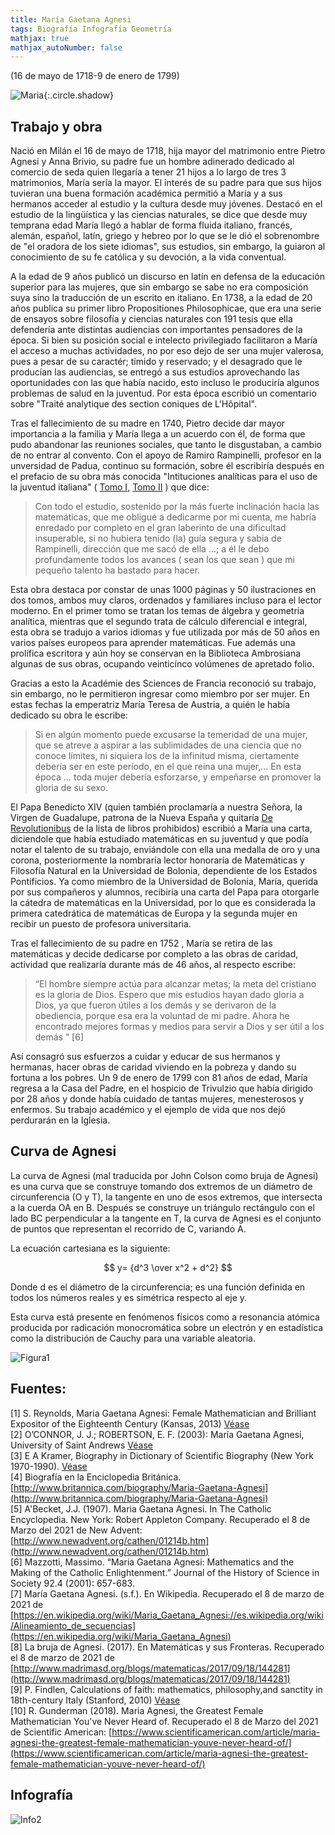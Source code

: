 ```yaml
---
title: María Gaetana Agnesi
tags: Biografía Infografía Geometría
mathjax: true
mathjax_autoNumber: false
---
```


(16 de mayo de 1718-9 de enero de 1799)

![Maria](https://raw.githubusercontent.com/A-C-C-Guadalupe-Ortiz-De-Landazuri/Blog/master/infografias/Agnesi/Retrato.png){:.circle.shadow}

## Trabajo y obra

Nació en Milán el 16 de mayo de 1718, hija mayor del matrimonio entre Pietro Agnesi y Anna Brivio, su padre fue un hombre adinerado dedicado al comercio de seda quien llegaría a tener 21 hijos a lo largo de tres 3 matrimonios, María sería la mayor. El interés de su padre para que sus hijos tuvieran una buena formación académica permitió a María y a sus hermanos acceder al estudio y la cultura desde muy jóvenes. Destacó en el estudio de la lingüística y las ciencias naturales, se dice que desde muy temprana edad María llegó a hablar de forma fluida italiano, francés, alemán, español, latín, griego y hebreo por lo que se le dió el sobrenombre de "el oradora de los siete idiomas", sus estudios, sin embargo, la guiaron al conocimiento de su fe católica y su devoción, a la vida conventual. 

A la edad de 9 años publicó un discurso en latín en defensa de la educación superior para las mujeres, que sin embargo se sabe no era composición suya sino la traducción de un escrito en italiano. En 1738, a la edad de 20 años publica su primer libro Propositiones Philosophicae, que era una serie de ensayos sobre filosofía y ciencias naturales con 191 tesis que ella defendería ante distintas audiencias con importantes pensadores de la época. Si bien su posición social e intelecto privilegiado facilitaron a María el acceso a muchas actividades, no por eso dejo de ser una mujer valerosa, pues a pesar de su caractér; tímido y reservado; y el desagrado que le producían las audiencias, se entregó a sus estudios aprovechando las oportunidades con las que había nacido, esto incluso le produciría algunos problemas de salud en la juventud. Por esta época escribió un comentario sobre "Traité analytique des section coniques de L'Hôpital". 

Tras el fallecimiento de su madre en 1740, Pietro decide dar mayor importancia a la familia y María llega a un acuerdo con él, de forma que pudo abandonar las reuniones sociales, que tanto le disgustaban, a cambio de no entrar al convento. Con el apoyo de Ramiro Rampinelli, profesor en la unversidad de Padua, continuo su formación, sobre él escribiría después en el prefacio de su obra más conocida "Intituciones analíticas para el uso de la juventud italiana" ( [Tomo I](https://archive.org/details/BUSA298_183), [Tomo II](https://archive.org/details/A298184) ) que dice:

>Con todo el estudio, sostenido por la más fuerte inclinación hacia las matemáticas, que me obligué a dedicarme por mi cuenta, me habría enredado por completo en el gran laberinto de una dificultad insuperable, si no hubiera tenido (la) guía segura y sabia de Rampinelli, dirección que me sacó de ella ...; a él le debo profundamente todos los avances ( sean los que sean ) que mi pequeño talento ha bastado para hacer.

Esta obra destaca por constar de unas 1000 páginas y 50 ilustraciones en dos tomos, ambos muy claros, ordenados y familiares incluso para el lector moderno. En el primer tomo se tratan los temas de álgebra y geometría analítica, mientras que el segundo trata de cálculo diferencial e integral, esta obra se tradujo a varios idiomas y fue utilizada por más de 50 años en varios países europeos para aprender matemáticas. Fue además una prolífica escritora y aún hoy se conservan en la Biblioteca Ambrosiana algunas de sus obras, ocupando veinticínco volúmenes de apretado folio.

Gracias a esto la Académie des Sciences de Francia reconoció su trabajo, sin embargo, no le permitieron ingresar como miembro por ser mujer. En estas fechas la emperatriz María Teresa de Austria, a quién le había dedicado su obra le escribe:

>Si en algún momento puede excusarse la temeridad de una mujer, que se atreve a aspirar a las sublimidades de una ciencia que no conoce límites, ni siquiera los de la infinitud misma, ciertamente debería ser en este período, en el que reina una mujer,… En esta época … toda mujer debería esforzarse, y empeñarse en promover la gloria de su sexo.

El Papa Benedicto XIV (quien también proclamaría a nuestra Señora, la Virgen de Guadalupe, patrona de la Nueva España y quitaría [De Revolutionibus](https://archive.org/details/nicolaicopernici00cope_0) de la lista de libros prohibidos) escribió a María una carta, diciendole que había estudiado matemáticas en su juventud y que podía notar el talento de su trabajo, enviándole con ella una medalla de oro y una corona, posteriormente la nombraría lector honoraría de Matemáticas y Filosofía Natural en la Universidad de Bolonia, dependiente de los Estados Pontificios. Ya como miembro de la Universidad de Bolonia, María, querida por sus compañeros y alumnos, recibiría una carta del Papa para otorgarle la cátedra de matemáticas en la Universidad, por lo que es considerada la primera catedrática de matemáticas de Europa y la segunda mujer en recibir un puesto de profesora universitaria.

Tras el fallecimiento de su padre en 1752 , María se retira de las matemáticas y decide dedicarse por completo a las obras de caridad, actividad que realizaría durante más de 46 años, al respecto escribe:
>“El hombre siempre actúa para alcanzar metas; la meta del cristiano es la gloria de Dios. Espero que mis estudios hayan dado gloria a Dios, ya que fueron útiles a los demás y se derivaron de la obediencia, porque esa era la voluntad de mi padre. Ahora he encontrado mejores formas y medios para servir a Dios y ser útil a los demás ” [6]

Así consagró sus esfuerzos a cuidar y educar de sus hermanos y hermanas, hacer obras de caridad viviendo en la pobreza y dando su fortuna a los pobres. Un 9 de enero de 1799 con 81 años de edad, María regresa a la Casa del Padre, en el hospicio de Trivulzio que había dirigido por 28 años y donde había cuidado de tantas mujeres, menesterosos y enfermos. Su trabajo académico y el ejemplo de vida que nos dejó perdurarán en la Iglesia.


## Curva de Agnesi

La curva de Agnesi (mal traducida por John Colson como bruja de Agnesi) es una curva que se construye tomando dos extremos de un diámetro de circunferencia (O y T), la tangente en uno de esos extremos, que intersecta a la cuerda OA en B. Después se construye un triángulo rectángulo  con el lado BC perpendicular a la tangente en T, la curva de Agnesi es el conjunto de puntos que representan el recorrido de C, variando A.

La ecuación cartesiana es la siguiente: 

$$ y= {d^3 \over x^2 + d^2} $$

Donde d es el diámetro de la circunferencia; es una función definida en todos los números reales y es simétrica respecto al eje y.

Esta curva está presente en fenómenos físicos como a resonancia atómica producida por radicación monocromática sobre un electrón y en estadística como la distribución de Cauchy para una variable aleatoria.

![Figura1](https://raw.githubusercontent.com/A-C-C-Guadalupe-Ortiz-De-Landazuri/Blog/master/infografias/Agnesi/CurvadeAgnesi.jpeg)

## Fuentes:
[1] S. Reynolds, Maria Gaetana Agnesi: Female Mathematician and Brilliant Expositor of the Eighteenth Century (Kansas, 2013) [Véase](https://home.adelphi.edu/~bradley/HOMSIGMAA/agnesi.pdf)   
[2] O’CONNOR, J. J.; ROBERTSON, E. F. (2003): María Gaetana Agnesi, University of Saint Andrews [Véase](https://home.adelphi.edu/~bradley/HOMSIGMAA/agnesi.pdf)  
[3] E A Kramer, Biography in Dictionary of Scientific Biography (New York 1970-1990).  [Véase](https://mathshistory.st-andrews.ac.uk/DSB/Agnesi.pdf )  
[4] Biografía en la Enciclopedia Británica. [http://www.britannica.com/biography/Maria-Gaetana-Agnesi](http://www.britannica.com/biography/Maria-Gaetana-Agnesi)  
[5] A'Becket, J.J. (1907). Maria Gaetana Agnesi. In The Catholic Encyclopedia. New York: Robert Appleton Company. Recuperado el 8 de Marzo del 2021 de New Advent: [http://www.newadvent.org/cathen/01214b.htm](http://www.newadvent.org/cathen/01214b.htm)  
[6] Mazzotti, Massimo. “Maria Gaetana Agnesi: Mathematics and the Making of the Catholic Enlightenment.” Journal of the History of Science in Society 92.4 (2001): 657-683.  
[7] María Gaetana Agnesi. (s.f.). En Wikipedia. Recuperado el 8 de marzo de 2021 de [https://en.wikipedia.org/wiki/Maria_Gaetana_Agnesi://es.wikipedia.org/wiki/Alineamiento_de_secuencias](https://en.wikipedia.org/wiki/Maria_Gaetana_Agnesi)  
[8] La bruja de Agnesi. (2017). En Matemáticas y sus Fronteras. Recuperado el 8 de marzo de 2021 de [http://www.madrimasd.org/blogs/matematicas/2017/09/18/144281](http://www.madrimasd.org/blogs/matematicas/2017/09/18/144281)  
[9] P. Findlen, Calculations of faith: mathematics, philosophy,and sanctity in 18th-century Italy (Stanford, 2010) [Véase](https://reader.elsevier.com/reader/sd/pii/S0315086010000315?token=C01F376DB2CA06E6AF10875392585C0E4DB6AD488D21B865543C99EEB24974025C99CEC346B47ADF12C78D0E94B88949)     
[10] R. Gunderman (2018). Maria Agnesi, the Greatest Female Mathematician You've Never Heard of. Recuperado el 8 de Marzo del 2021 de Scientific American: [https://www.scientificamerican.com/article/maria-agnesi-the-greatest-female-mathematician-youve-never-heard-of/](https://www.scientificamerican.com/article/maria-agnesi-the-greatest-female-mathematician-youve-never-heard-of/)

## Infografía

![Info2](https://raw.githubusercontent.com/A-C-C-Guadalupe-Ortiz-De-Landazuri/Blog/master/infografias/poster2.png)

